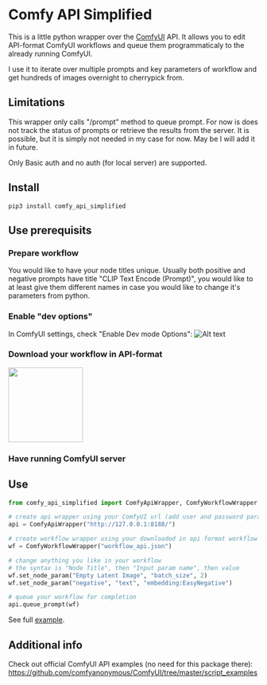 # Comfy API Simplified

This is a little python wrapper over the [ComfyUI](https://github.com/comfyanonymous/ComfyUI) API. It allows you to edit API-format ComfyUI workflows and queue them programmaticaly to the already running ComfyUI.

I use it to iterate over multiple prompts and key parameters of workflow and get hundreds of images overnight to cherrypick from.

## Limitations

This wrapper only calls "/prompt" method to queue prompt. For now is does not track the status of prompts or retrieve the results from the server. It is possible, but it is simply not needed in my case for now. May be I will add it in future.

Only Basic auth and no auth (for local server) are supported.

## Install

`pip3 install comfy_api_simplified`

## Use prerequisits

### Prepare workflow

You would like to have your node titles unique. Usually both positive and negative prompts have title "CLIP Text Encode (Prompt)", you would like to at least give them different names in case you would like to change it's parameters from python.

### Enable "dev options"

In ComfyUI settings, check "Enable Dev mode Options":
![Alt text](misc/dev_opt.png)

### Download your workflow in API-format

<img src="misc/download.png" width="150">

### Have running ComfyUI server

## Use

```python
from comfy_api_simplified import ComfyApiWrapper, ComfyWorkflowWrapper

# create api wrapper using your ComfyUI url (add user and password params if needed)
api = ComfyApiWrapper("http://127.0.0.1:8188/")

# create workflow wrapper using your downloaded in api format workflow
wf = ComfyWorkflowWrapper("workflow_api.json")

# change anything you like in your workflow
# the syntax is "Node Title", then "Input param name", then value
wf.set_node_param("Empty Latent Image", "batch_size", 2)
wf.set_node_param("negative", "text", "embedding:EasyNegative")

# queue your workflow for completion
api.queue_prompt(wf)

```

See full [example](examples/queue_with_different_params.py).

## Additional info

Check out official ComfyUI API examples (no need for this package there): https://github.com/comfyanonymous/ComfyUI/tree/master/script_examples